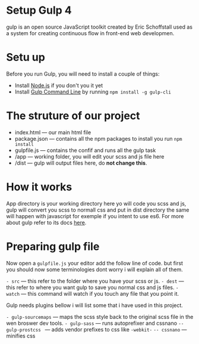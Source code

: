 # Setup Gulp 4

gulp is an open source JavaScript toolkit created by Eric Schoffstall used as a system for creating continuous flow in front-end web developmen.

# Setu up

Before you run Gulp, you will need to install a couple of things:

- Install [Node.js](https://nodejs.org/en/) if you don't you it yet
- Install [Gulp Command Line](https://www.npmjs.com/package/gulp-cli) by running ```npm install -g gulp-cli ```

# The struture of our project

- index.html &mdash; our main html file
- package.json &mdash; contains all the npm packages to install you run ```npm install```
- gulpfile.js &mdash; contains the confif and runs all the gulp task
- /app &mdash; working folder, you will edit your scss and js file here
- /dist &mdash; gulp will output files here, do **not change this**.

# How it works

App directory is your working directory here yo will code you scss and js, gulp will convert you scss to normall css and put in dist directory the same will happen with javascript for exemple if you intent to use es6. For more about gulp refer to its docs [here](https://gulpjs.com/docs/en/getting-started/quick-start).

# Preparing gulp file

Now open a ```gulpfile.js``` your editor add the follow line of code. but first you should now some terminologies dont worry i will explain all of them.

```- src``` &mdash; this refer to the folder where you have your scss or js.
```- dest``` &mdash; this refer to where you want gulp to save you normal css and js files.
```- watch``` &mdash; this command will watch if you touch any file that you point it.

Gulp needs plugins bellow i will list some that i have used in this project.

```- gulp-sourcemaps``` &mdash; maps the scss style back to the original scss file in the wen broswer dev tools.
```- gulp-sass``` &mdash; runs autoprefixer and cssnano
```-- gulp-prostcss ``` &mdash; adds vendor prefixes to css like ```-webkit-```
```-- cssnano``` &mdash; minifies css
